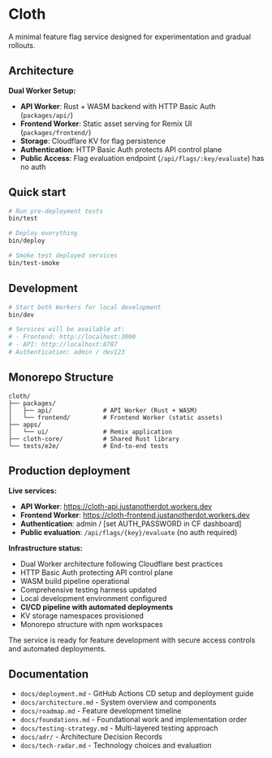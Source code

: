# Cloth

A minimal feature flag service designed for experimentation and gradual rollouts.

## Architecture

**Dual Worker Setup:**
- **API Worker**: Rust + WASM backend with HTTP Basic Auth (`packages/api/`)
- **Frontend Worker**: Static asset serving for Remix UI (`packages/frontend/`)
- **Storage**: Cloudflare KV for flag persistence  
- **Authentication**: HTTP Basic Auth protects API control plane
- **Public Access**: Flag evaluation endpoint (`/api/flags/:key/evaluate`) has no auth

## Quick start

```sh
# Run pre-deployment tests
bin/test

# Deploy everything
bin/deploy

# Smoke test deployed services
bin/test-smoke
```

## Development

```sh
# Start both Workers for local development
bin/dev

# Services will be available at:
# - Frontend: http://localhost:3000 
# - API: http://localhost:8787
# Authentication: admin / dev123
```

## Monorepo Structure

```
cloth/
├── packages/
│   ├── api/              # API Worker (Rust + WASM)
│   └── frontend/         # Frontend Worker (static assets)
├── apps/
│   └── ui/               # Remix application
├── cloth-core/           # Shared Rust library  
└── tests/e2e/            # End-to-end tests
```

## Production deployment

**Live services:**
- **API Worker**: https://cloth-api.justanotherdot.workers.dev
- **Frontend Worker**: https://cloth-frontend.justanotherdot.workers.dev  
- **Authentication**: admin / [set AUTH_PASSWORD in CF dashboard]
- **Public evaluation**: `/api/flags/{key}/evaluate` (no auth required)

**Infrastructure status:**

- Dual Worker architecture following Cloudflare best practices
- HTTP Basic Auth protecting API control plane  
- WASM build pipeline operational
- Comprehensive testing harness updated
- Local development environment configured
- **CI/CD pipeline with automated deployments** 
- KV storage namespaces provisioned
- Monorepo structure with npm workspaces

The service is ready for feature development with secure access controls and automated deployments.

## Documentation

- `docs/deployment.md` - GitHub Actions CD setup and deployment guide
- `docs/architecture.md` - System overview and components
- `docs/roadmap.md` - Feature development timeline
- `docs/foundations.md` - Foundational work and implementation order
- `docs/testing-strategy.md` - Multi-layered testing approach
- `docs/adr/` - Architecture Decision Records
- `docs/tech-radar.md` - Technology choices and evaluation
